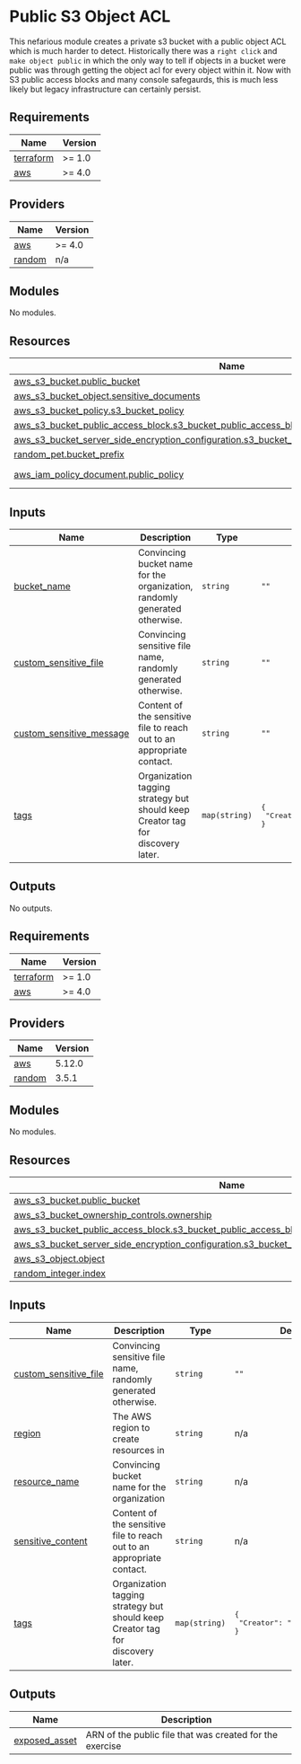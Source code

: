 # Public S3 Object ACL

This nefarious module creates a private s3 bucket with a public object ACL which is much harder to detect. Historically there was a `right click` and `make object public` in which the only way to tell if objects in a bucket were public was through getting the object acl for every object within it. Now with S3 public access blocks and many console safegaurds, this is much less likely but legacy infrastructure can certainly persist. 

## Requirements

| Name | Version |
|------|---------|
| <a name="requirement_terraform"></a> [terraform](#requirement\_terraform) | >= 1.0 |
| <a name="requirement_aws"></a> [aws](#requirement\_aws) | >= 4.0 |

## Providers

| Name | Version |
|------|---------|
| <a name="provider_aws"></a> [aws](#provider\_aws) | >= 4.0 |
| <a name="provider_random"></a> [random](#provider\_random) | n/a |

## Modules

No modules.

## Resources

| Name | Type |
|------|------|
| [aws_s3_bucket.public_bucket](https://registry.terraform.io/providers/hashicorp/aws/latest/docs/resources/s3_bucket) | resource |
| [aws_s3_bucket_object.sensitive_documents](https://registry.terraform.io/providers/hashicorp/aws/latest/docs/resources/s3_bucket_object) | resource |
| [aws_s3_bucket_policy.s3_bucket_policy](https://registry.terraform.io/providers/hashicorp/aws/latest/docs/resources/s3_bucket_policy) | resource |
| [aws_s3_bucket_public_access_block.s3_bucket_public_access_block](https://registry.terraform.io/providers/hashicorp/aws/latest/docs/resources/s3_bucket_public_access_block) | resource |
| [aws_s3_bucket_server_side_encryption_configuration.s3_bucket_server_side_encryption_configuration](https://registry.terraform.io/providers/hashicorp/aws/latest/docs/resources/s3_bucket_server_side_encryption_configuration) | resource |
| [random_pet.bucket_prefix](https://registry.terraform.io/providers/hashicorp/random/latest/docs/resources/pet) | resource |
| [aws_iam_policy_document.public_policy](https://registry.terraform.io/providers/hashicorp/aws/latest/docs/data-sources/iam_policy_document) | data source |

## Inputs

| Name | Description | Type | Default | Required |
|------|-------------|------|---------|:--------:|
| <a name="input_bucket_name"></a> [bucket\_name](#input\_bucket\_name) | Convincing bucket name for the organization, randomly generated otherwise. | `string` | `""` | no |
| <a name="input_custom_sensitive_file"></a> [custom\_sensitive\_file](#input\_custom\_sensitive\_file) | Convincing sensitive file name, randomly generated otherwise. | `string` | `""` | no |
| <a name="input_custom_sensitive_message"></a> [custom\_sensitive\_message](#input\_custom\_sensitive\_message) | Content of the sensitive file to reach out to an appropriate contact. | `string` | `""` | no |
| <a name="input_tags"></a> [tags](#input\_tags) | Organization tagging strategy but should keep Creator tag for discovery later. | `map(string)` | <pre>{<br>  "Creator": "cloudcommotion"<br>}</pre> | no |

## Outputs

No outputs.

<!-- BEGIN_TF_DOCS -->
## Requirements

| Name | Version |
|------|---------|
| <a name="requirement_terraform"></a> [terraform](#requirement\_terraform) | >= 1.0 |
| <a name="requirement_aws"></a> [aws](#requirement\_aws) | >= 4.0 |

## Providers

| Name | Version |
|------|---------|
| <a name="provider_aws"></a> [aws](#provider\_aws) | 5.12.0 |
| <a name="provider_random"></a> [random](#provider\_random) | 3.5.1 |

## Modules

No modules.

## Resources

| Name | Type |
|------|------|
| [aws_s3_bucket.public_bucket](https://registry.terraform.io/providers/hashicorp/aws/latest/docs/resources/s3_bucket) | resource |
| [aws_s3_bucket_ownership_controls.ownership](https://registry.terraform.io/providers/hashicorp/aws/latest/docs/resources/s3_bucket_ownership_controls) | resource |
| [aws_s3_bucket_public_access_block.s3_bucket_public_access_block](https://registry.terraform.io/providers/hashicorp/aws/latest/docs/resources/s3_bucket_public_access_block) | resource |
| [aws_s3_bucket_server_side_encryption_configuration.s3_bucket_server_side_encryption_configuration](https://registry.terraform.io/providers/hashicorp/aws/latest/docs/resources/s3_bucket_server_side_encryption_configuration) | resource |
| [aws_s3_object.object](https://registry.terraform.io/providers/hashicorp/aws/latest/docs/resources/s3_object) | resource |
| [random_integer.index](https://registry.terraform.io/providers/hashicorp/random/latest/docs/resources/integer) | resource |

## Inputs

| Name | Description | Type | Default | Required |
|------|-------------|------|---------|:--------:|
| <a name="input_custom_sensitive_file"></a> [custom\_sensitive\_file](#input\_custom\_sensitive\_file) | Convincing sensitive file name, randomly generated otherwise. | `string` | `""` | no |
| <a name="input_region"></a> [region](#input\_region) | The AWS region to create resources in | `string` | n/a | yes |
| <a name="input_resource_name"></a> [resource\_name](#input\_resource\_name) | Convincing bucket name for the organization | `string` | n/a | yes |
| <a name="input_sensitive_content"></a> [sensitive\_content](#input\_sensitive\_content) | Content of the sensitive file to reach out to an appropriate contact. | `string` | n/a | yes |
| <a name="input_tags"></a> [tags](#input\_tags) | Organization tagging strategy but should keep Creator tag for discovery later. | `map(string)` | <pre>{<br>  "Creator": "CloudCommotion"<br>}</pre> | no |

## Outputs

| Name | Description |
|------|-------------|
| <a name="output_exposed_asset"></a> [exposed\_asset](#output\_exposed\_asset) | ARN of the public file that was created for the exercise |
<!-- END_TF_DOCS -->
